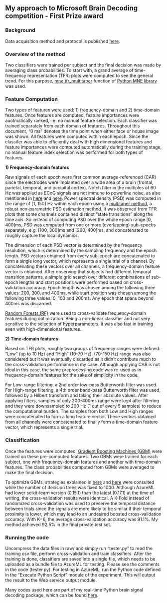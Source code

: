 ## My approach to Microsoft Brain Decoding competition - First Prize award


### Background

Data acquisition method and protocol is published [here][1].


### Overview of the method

Two classifiers were trained per subject and the final decision was made by averaging class probabilities. To start with, a grand average of time-frequency representation (TFR) plots were computed to see the general trend. For this purpose, [mne.tfr_multitaper][2] function of [Python MNE library][3] was used.


### Feature Computation

Two types of features were used: 1) frequency-domain and 2) time-domain features. Once features are computed, feature importances were auotmatically ranked, i.e. no manual feature selection. Each classifier was trained separately from each domain of features. Throughout this document, “0 ms” denotes the time point when either face or house image was shown. All features were computed within each epoch. Since the classifer was able to efficiently deal with high dimensional features and feature importances were computed automatically during the training stage, no manual feature index selection was performed for both types of features. 

**1) Frequency-domain features**

Raw signals of each epoch were first common average-referenced (CAR) since the electrodes were implanted over a wide area of a brain (frontal, parietal, temporal, and occipital cortex). Notch filter in the multiples of 60 Hz was applied as ECoG signals are not immune to powerline noise, as also mentioned in [here][4] and [here][5]. Power spectral density (PSD) was computed in the range of [1, 150] Hz within each epoch using a [multitaper method][6], a robust non-parametric PSD estimation method. It was observed from TFR plots that some channels contained distinct “state transitions” along the time axis. So instead of computing PSD over the whole epoch range [0, 400]ms, PSD was computed from one or more (overlapping) sub-epochs separately, e.g. [100, 300]ms and [200, 400]ms, and concatenated to roughly capture the local dynamics. 

The dimension of each PSD vector is determined by the frequency resolution, which is determined by the sampling frequency and the epoch length. PSD vectors obtained from every sub-epoch are concatenated to form a single long vector, which represents a single trial of a channel. By concatenating these vectors over all channels, a frequency-domain feature vector is obtained. After observing that subjects had different temporal transition patterns, a simple grid search over different combinations of sub-epoch lengths and start positions were performed based on cross-validation accuracy. Epoch length was chosen among the following three values: 200, 300, and 400ms, while start position was chosen among the following three values: 0, 100 and 200ms. Any epoch that spans beyond 400ms was discarded.

[Random Forests (RF)][7] were used to cross-validate frequency-domain features during optimization. Being a non-linear classifier and not very sensitive to the selection of hyperparameters, it was also fast in training even with high-dimensional features.

**2) Time-domain features**

Based on TFR plots, roughly two groups of frequency ranges were defined: “Low“ (up to 10 Hz) and “High” (10-70 Hz). (70-150 Hz) range was also considered but it was eventually discarded as it didn’t contribute much to the cross-validation performance in my case. Although applying CAR is not ideal in this case, the same preprocessing code was re-used as in frequency-domain features for the sake of simplicity in the code.

For Low-range filtering, a 2nd order low-pass Butterworth filter was used. For High-range filtering, a 4th order band-pass Butterworth filter was used, followed by a Hilbert transform and taking their absolute values. After applying filters, samples of only 200-400ms range were kept after filtering and they were downsampled to 200 Hz (1 out of every 5 samples) to reduce the computational burden. The samples from both Low and High ranges were concatenated to form a long feature vector. These vectors obtained from all channels were concatenated to finally form a time-domain feature vector, which represents a single trial.


### Classification

Once the features were computed, [Gradient Boosting Machines (GBM)][8] were trained on these pre-computed features. Two GBMs were trained for each subject, one with frequency-domain features and another with time-domain features. The class probabilities computed from GBMs were averaged to make the final decision.

To optimize GBMs, strategies explained in [here][9] and [here][10] were consulted while the number of decision trees was fixed to 1000. Although AzureML had lower scikit-learn version (0.15.1) than the latest (0.17.1) at the time of writing, the cross-validation results were identical. A K-Fold instead of randomized cross-validation was used to preserve the temporal distance between trials since the signals are more likely to be similar if their temporal proximity is lower, which may lead to an undesired boosted cross-validation accuracy. With K=6, the average cross-validation accuracy was 91.1%. My method achieved 92.5% in the final private test set.


### Running the code

Uncompress the data files in raw/ and simply run “tester.py” to read the training csv file, perform cross-validation and train classifiers. After the training is done, classifiers are saved into a single file, which needs to be uploaded as a bundle file to AzureML for testing. Please see the comments in the code (tester.py). For testing in AzureML, run the Python code defined in the “Execute Python Script” module of the experiment. This will output the result to the Web service output module.

Many codes used here are part of my real-time Python brain signal decoding package, which can be found [here][11].

  [1]: http://journals.plos.org/ploscompbiol/article?id=10.1371/journal.pcbi.1004660
  [2]: http://martinos.org/mne/dev/generated/mne.time_frequency.tfr_multitaper.html
  [3]: http://martinos.org/mne/dev/python_reference.html
  [4]: http://arxiv.org/abs/1402.6862
  [5]: http://www.ncbi.nlm.nih.gov/pubmed/26157639
  [6]: http://ieeexplore.ieee.org/xpls/abs_all.jsp?arnumber=1456701
  [7]: http://link.springer.com/article/10.1023/A:1010933404324
  [8]: http://www.sciencedirect.com/science/article/pii/S0167947301000652
  [9]: http://www.ncbi.nlm.nih.gov/pmc/articles/PMC3885826/
  [10]: http://www.analyticsvidhya.com/blog/2016/02/complete-guide-parameter-tuning-gradient-boosting-gbm-python
  [11]: https://github.com/dbdq/pycnbi/
